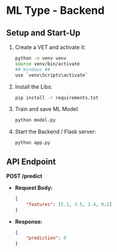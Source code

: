 # ML Type - Backend

## Setup and Start-Up

1. Create a VET and activate it:
    ```bash
    python -m venv venv
    source venv/bin/activate
    ## Windows ##
    use `venv\Scripts\activate`
    ```

2. Install the Libs:
    ```bash
    pip install -r requirements.txt
    ```

3. Train and save ML Model:
    ```bash
    python model.py
    ```

4. Start the Backend / Flask server:
    ```bash
    python app.py
    ```

## API Endpoint

**POST /predict**

- **Request Body:**
    ```json
    {
        "features": [5.1, 3.5, 1.4, 0.2]
    }
    ```

- **Response:**
    ```json
    {
        "prediction": 0
    }
    ```
